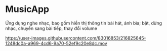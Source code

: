 # MusicApp

Ứng dụng nghe nhạc, bao gồm hiển thị thông tin bài hát, ảnh bìa; bật, dừng nhạc, chuyển sang bài tiếp, thay đổi volume

https://user-images.githubusercontent.com/83016853/216825645-1248dc0a-a969-4cd6-9a70-52ef9c20e8dc.mov

